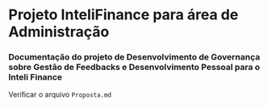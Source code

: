 # Projeto InteliFinance para área de Administração
### Documentação do projeto de Desenvolvimento de Governança sobre Gestão de Feedbacks e Desenvolvimento Pessoal para o Inteli Finance
 Verificar o arquivo `Proposta.md`
